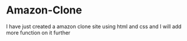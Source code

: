 # Amazon-Clone
I have just created a amazon clone site using html and css and I will add more function on it further
